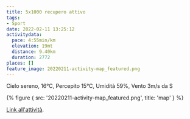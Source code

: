 ```yaml
---
title: 5x1000 recupero attivo
tags:
- Sport
date: 2022-02-11 13:25:12
activitydata:
  pace: 4:55min/km
  elevation: 19mt
  distance: 9.40km
  duration: 2772
places: []
feature_image: 20220211-activity-map_featured.png
---
```


Cielo sereno, 16°C, Percepito 15°C, Umidità 59%, Vento 3m/s da S

<!--more-->

{% figure { src: '20220211-activity-map_featured.png', title: 'map' } %}

[Link all'attività](https://strava.com/activities/6665989474).